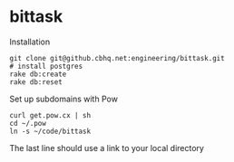 # bittask

Installation

```
git clone git@github.cbhq.net:engineering/bittask.git
# install postgres
rake db:create
rake db:reset
```

Set up subdomains with Pow
```
curl get.pow.cx | sh
cd ~/.pow
ln -s ~/code/bittask
```
The last line should use a link to your local directory